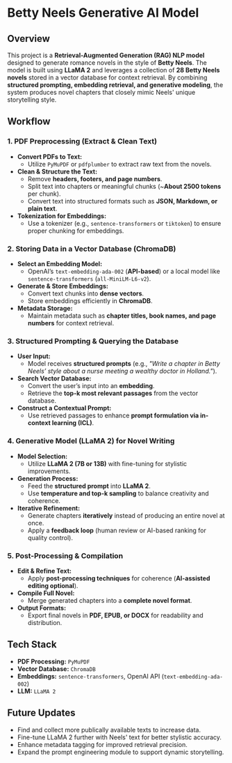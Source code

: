 # **Betty Neels Generative AI Model**

## **Overview**
This project is a **Retrieval-Augmented Generation (RAG) NLP model** designed to generate romance novels in the style of **Betty Neels**. The model is built using **LLaMA 2** and leverages a collection of **28 Betty Neels novels** stored in a vector database for context retrieval. By combining **structured prompting, embedding retrieval, and generative modeling**, the system produces novel chapters that closely mimic Neels' unique storytelling style.

## **Workflow**
### **1. PDF Preprocessing (Extract & Clean Text)**
- **Convert PDFs to Text:**
  - Utilize `PyMuPDF` or `pdfplumber` to extract raw text from the novels.
- **Clean & Structure the Text:**
  - Remove **headers, footers, and page numbers**.
  - Split text into chapters or meaningful chunks (~**About 2500 tokens** per chunk).
  - Convert text into structured formats such as **JSON, Markdown, or plain text**.
- **Tokenization for Embeddings:**
  - Use a tokenizer (e.g., `sentence-transformers` or `tiktoken`) to ensure proper chunking for embeddings.

### **2. Storing Data in a Vector Database (ChromaDB)**
- **Select an Embedding Model:**
  - OpenAI’s `text-embedding-ada-002` (**API-based**) or a local model like `sentence-transformers` (`all-MiniLM-L6-v2`).
- **Generate & Store Embeddings:**
  - Convert text chunks into **dense vectors**.
  - Store embeddings efficiently in **ChromaDB**.
- **Metadata Storage:**
  - Maintain metadata such as **chapter titles, book names, and page numbers** for context retrieval.

### **3. Structured Prompting & Querying the Database**
- **User Input:**
  - Model receives **structured prompts** (e.g., _"Write a chapter in Betty Neels’ style about a nurse meeting a wealthy doctor in Holland."_).
- **Search Vector Database:**
  - Convert the user’s input into an **embedding**.
  - Retrieve the **top-k most relevant passages** from the vector database.
- **Construct a Contextual Prompt:**
  - Use retrieved passages to enhance **prompt formulation via in-context learning (ICL)**.

### **4. Generative Model (LLaMA 2) for Novel Writing**
- **Model Selection:**
  - Utilize **LLaMA 2 (7B or 13B)** with fine-tuning for stylistic improvements.
- **Generation Process:**
  - Feed the **structured prompt** into **LLaMA 2**.
  - Use **temperature and top-k sampling** to balance creativity and coherence.
- **Iterative Refinement:**
  - Generate chapters **iteratively** instead of producing an entire novel at once.
  - Apply a **feedback loop** (human review or AI-based ranking for quality control).

### **5. Post-Processing & Compilation**
- **Edit & Refine Text:**
  - Apply **post-processing techniques** for coherence (**AI-assisted editing optional**).
- **Compile Full Novel:**
  - Merge generated chapters into a **complete novel format**.
- **Output Formats:**
  - Export final novels in **PDF, EPUB, or DOCX** for readability and distribution.

## **Tech Stack**
- **PDF Processing:** `PyMuPDF`
- **Vector Database:** `ChromaDB`
- **Embeddings:** `sentence-transformers`, OpenAI API (`text-embedding-ada-002`)
- **LLM:** `LLaMA 2`

## **Future Updates**
- Find and collect more publically available texts to increase data.
- Fine-tune LLaMA 2 further with Neels' text for better stylistic accuracy.
- Enhance metadata tagging for improved retrieval precision.
- Expand the prompt engineering module to support dynamic storytelling.
